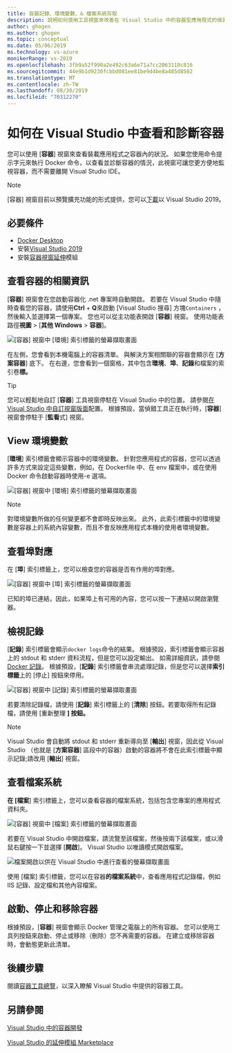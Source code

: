 ```yaml
---
title: 容器記錄、環境變數、& 檔案系統存取
description: 說明如何使用工具視窗來改善在 Visual Studio 中的容器型應用程式的偵測和診斷功能，以瞭解裝載應用程式的容器內有哪些狀況。
author: ghogen
ms.author: ghogen
ms.topic: conceptual
ms.date: 05/06/2019
ms.technology: vs-azure
monikerRange: vs-2019
ms.openlocfilehash: 3fb9a52f990a2e492c63a6e71a7cc2063110c816
ms.sourcegitcommit: 44e9b1d9230fcbbd081ee81be9d4be8a485d8502
ms.translationtype: MT
ms.contentlocale: zh-TW
ms.lasthandoff: 08/30/2019
ms.locfileid: "70312270"
---
```

# <a name="how-to-view-and-diagnose-containers-in-visual-studio"></a>如何在 Visual Studio 中查看和診斷容器

您可以使用 [**容器**] 視窗來查看裝載應用程式之容器內的狀況。 如果您使用命令提示字元來執行 Docker 命令，以查看並診斷容器的情況，此視窗可讓您更方便地監視容器，而不需要離開 Visual Studio IDE。

> [!NOTE]
> [容器] 視窗目前以預覽擴充功能的形式提供，您可以[下載](https://aka.ms/vscontainerspreview)以 Visual Studio 2019。

## <a name="prerequisites"></a>必要條件

- [Docker Desktop](https://hub.docker.com/editions/community/docker-ce-desktop-windows)
- 安裝[Visual Studio 2019](https://visualstudio.microsoft.com/downloads)
- 安裝[容器視窗延伸](https://aka.ms/vscontainerspreview)模組

## <a name="view-information-about-your-containers"></a>查看容器的相關資訊

[**容器**] 視窗會在您啟動容器化 .net 專案時自動開啟。 若要在 Visual Studio 中隨時查看您的容器，請使用**Ctrl** + **Q**來啟動 [Visual Studio 搜尋] 方塊`Containers` ，然後輸入並選擇第一個專案。 您也可以從主功能表開啟 [**容器**] 視窗。 使用功能表路徑**視圖** > [**其他 Windows**  > **容器**]。  

![[容器] 視窗中 [環境] 索引標籤的螢幕擷取畫面](media/view-and-diagnose-containers/container-window.png)

在左側，您會看到本機電腦上的容器清單。 與解決方案相關聯的容器會顯示在 [**方案容器**] 底下。 在右邊，您會看到一個窗格，其中包含**環境**、**埠**、**記錄**和檔案的索引卷**標。**

> [!TIP]
> 您可以輕鬆地自訂 [**容器**] 工具視窗停駐在 Visual Studio 中的位置。 請參閱[在 Visual Studio 中自訂視窗版面](/visualstudio/ide/customizing-window-layouts-in-visual-studio)配置。 根據預設，當偵錯工具正在執行時，[**容器**] 視窗會停駐于 [**監看**式] 視窗。

## <a name="view-environment-variables"></a>View 環境變數

[**環境**] 索引標籤會顯示容器中的環境變數。 針對您應用程式的容器，您可以透過許多方式來設定這些變數，例如，在 Dockerfile 中、在 env 檔案中，或在使用 Docker 命令啟動容器時使用-e 選項。

![[容器] 視窗中 [環境] 索引標籤的螢幕擷取畫面](media/view-and-diagnose-containers/container-environment-vars.png)

> [!NOTE]
> 對環境變數所做的任何變更都不會即時反映出來。 此外，此索引標籤中的環境變數是容器上的系統內容變數，而且不會反映應用程式本機的使用者環境變數。

## <a name="view-port-mappings"></a>查看埠對應

在 [**埠**] 索引標籤上，您可以檢查您的容器是否有作用的埠對應。

![[容器] 視窗中 [埠] 索引標籤的螢幕擷取畫面](media/view-and-diagnose-containers/container-ports.png)

已知的埠已連結，因此，如果埠上有可用的內容，您可以按一下連結以開啟瀏覽器。

## <a name="view-logs"></a>檢視記錄

[**記錄**] 索引標籤會顯示`docker logs`命令的結果。 根據預設，索引標籤會顯示容器上的 stdout 和 stderr 資料流程，但是您可以設定輸出。 如需詳細資訊，請參閱[Docker 記錄](https://docs.docker.com/config/containers/logging/)。  根據預設，[**記錄**] 索引標籤會串流處理記錄，但是您可以選擇**索引標籤**上的 [停止] 按鈕來停用。

![[容器] 視窗中 [記錄] 索引標籤的螢幕擷取畫面](media/view-and-diagnose-containers/containers-logs.jpg)

若要清除記錄檔，請使用 [**記錄**] 索引標籤上的 [**清除**] 按鈕。若要取得所有記錄檔，請使用 [重新整理 **] 按鈕。**

> [!NOTE]
> Visual Studio 會自動將 stdout 和 stderr 重新導向至 [**輸出**] 視窗，因此從 Visual Studio （也就是 [**方案容器**] 區段中的容器）啟動的容器將不會在此索引標籤中顯示記錄;請改用 [**輸出**] 視窗。

## <a name="view-the-filesystem"></a>查看檔案系統

**在 [檔案**] 索引標籤上，您可以查看容器的檔案系統，包括包含您專案的應用程式資料夾。

![[容器] 視窗中 [檔案] 索引標籤的螢幕擷取畫面](media/view-and-diagnose-containers/container-filesystem.png)

若要在 Visual Studio 中開啟檔案，請流覽至該檔案，然後按兩下該檔案，或以滑鼠右鍵按一下並選擇 [**開啟**]。 Visual Studio 以唯讀模式開啟檔案。

![檔案開啟以供在 Visual Studio 中進行查看的螢幕擷取畫面](media/view-and-diagnose-containers/container-file-open.png)

使用 [檔案] 索引標籤，您可以在容器**的檔案系統**中，查看應用程式記錄檔，例如 IIS 記錄、設定檔和其他內容檔案。

## <a name="start-stop-and-remove-containers"></a>啟動、停止和移除容器

根據預設，[**容器**] 視窗會顯示 Docker 管理之電腦上的所有容器。 您可以使用工具列按鈕來啟動、停止或移除（刪除）您不再需要的容器。  在建立或移除容器時，會動態更新此清單。

## <a name="next-steps"></a>後續步驟

閱讀[容器工具總覽](overview.md)，以深入瞭解 Visual Studio 中提供的容器工具。

## <a name="see-also"></a>另請參閱

[Visual Studio 中的容器開發](/visualstudio/containers)

[Visual Studio 的延伸模組 Marketplace](https://marketplace.visualstudio.com/)

